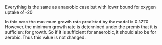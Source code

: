 Everything is the same as anaerobic case but with lower bound for oxygen uptake of -20

In this case the maximum growth rate predicted by the model is
0.8770
However, the minimum growth rate is determined under the premis that it is sufficient for growth. So if it is sufficient for anaerobic, it should also be for aerobic. Thus this value is not changed.
